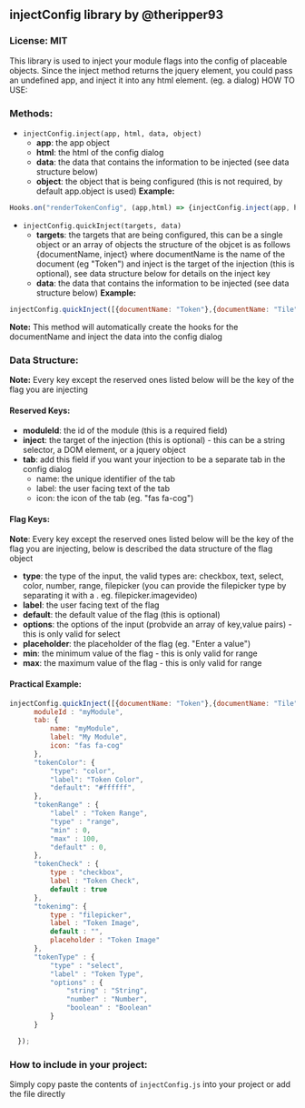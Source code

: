 ## injectConfig library by @theripper93
### License: MIT

This library is used to inject your module flags into the config of placeable objects.
Since the inject method returns the jquery element, you could pass an undefined app, and inject it into any html element. (eg. a dialog)
HOW TO USE:

### Methods:
- `injectConfig.inject(app, html, data, object)`
     - **app**: the app object
     - **html**: the html of the config dialog
     - **data**: the data that contains the information to be injected (see data structure below)
     - **object**: the object that is being configured (this is not required, by default app.object is used)
**Example:**

```js
Hooks.on("renderTokenConfig", (app,html) => {injectConfig.inject(app, html, data, app.object)};
```

- `injectConfig.quickInject(targets, data)`
     - **targets**: the targets that are being configured, this can be a single object or an array of objects
         the structure of the objcet is as follows {documentName, inject} where documentName is the name of the document (eg "Token")
         and inject is the target of the injection (this is optional), see data structure below for details on the inject key
     - **data**: the data that contains the information to be injected (see data structure below)
**Example:**

```js
injectConfig.quickInject([{documentName: "Token"},{documentName: "Tile"}],data);
```
**Note:** This method will automatically create the hooks for the documentName and inject the data into the config dialog

### Data Structure:

**Note:** Every key except the reserved ones listed below will be the key of the flag you are injecting

#### Reserved Keys:
- **moduleId**: the id of the module (this is a required field)
- **inject**: the target of the injection (this is optional) - this can be a string selector, a DOM element, or a jquery object
- **tab**: add this field if you want your injection to be a separate tab in the config dialog
     - name: the unique identifier of the tab
     - label: the user facing text of the tab
     - icon: the icon of the tab (eg. "fas fa-cog")

#### Flag Keys:
**Note**: Every key except the reserved ones listed below will be the key of the flag you are injecting, below is described the data structure of the flag object
 - **type**: the type of the input, the valid types are: checkbox, text, select, color, number, range, filepicker (you can provide the filepicker type by separating it with a . eg. filepicker.imagevideo)
 - **label**: the user facing text of the flag
 - **default**: the default value of the flag (this is optional)
 - **options**: the options of the input (probvide an array of key,value pairs) - this is only valid for select
 - **placeholder**: the placeholder of the flag (eg. "Enter a value")
 - **min**: the minimum value of the flag - this is only valid for range
 - **max**: the maximum value of the flag - this is only valid for range

#### Practical Example:

```js
injectConfig.quickInject([{documentName: "Token"},{documentName: "Tile"}],{
      moduleId : "myModule",
      tab: {
          name: "myModule",
          label: "My Module",
          icon: "fas fa-cog"
      },
      "tokenColor": {
          "type": "color",
          "label": "Token Color",
          "default": "#ffffff",
      },
      "tokenRange" : {
          "label" : "Token Range",
          "type" : "range",
          "min" : 0,
          "max" : 100,
          "default" : 0,
      },
      "tokenCheck" : {
          type : "checkbox",
          label : "Token Check",
          default : true
      },
      "tokenimg": {
          type : "filepicker",
          label : "Token Image",
          default : "",
          placeholder : "Token Image"
      },
      "tokenType" : {
          "type" : "select",
          "label" : "Token Type",
          "options" : {
              "string" : "String",
              "number" : "Number",
              "boolean" : "Boolean"
          }
      }

  });
  ```
  
  ### How to include in your project:
  
  Simply copy paste the contents of `injectConfig.js` into your project or add the file directly
